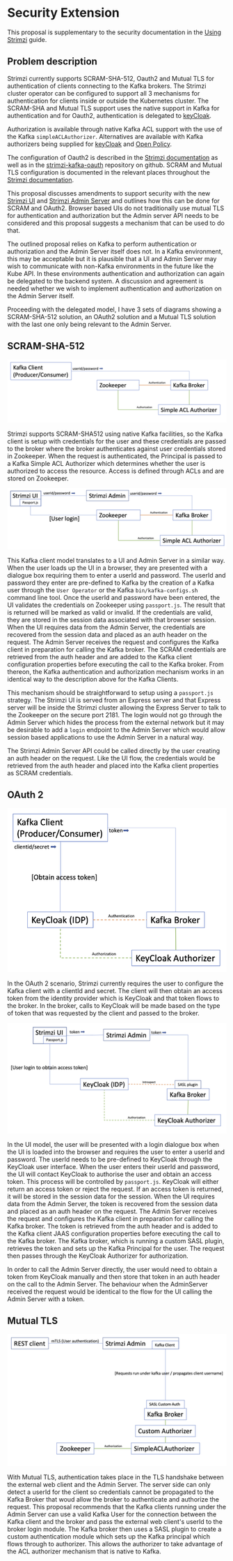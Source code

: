# Security Extension

This proposal is supplementary to the security documentation in the [Using Strimzi](https://strimzi.io/docs/operators/latest/using.html#security-str) guide.

## Problem description
Strimzi currently supports SCRAM-SHA-512, Oauth2 and Mutual TLS for authentication of clients connecting to the Kafka brokers.
The Strimzi cluster operator can be configured to support all 3 mechanisms for authentication for clients inside or outside the Kubernetes cluster.
The SCRAM-SHA and Mutual TLS support uses the native support in Kafka for authentication and for Oauth2, authentication is delegated to [keyCloak](https://www.keycloak.org/). 

Authorization is available through native Kafka ACL support with the use of the Kafka `simpleACLAuthorizer`.
Alternatives are available with Kafka authorizers being supplied for [keyCloak](https://www.keycloak.org/) and [Open Policy](https://www.openpolicyagent.org/docs/latest/).

The configuration of Oauth2 is described in the [Strimzi documentation](https://strimzi.io/docs/operators/latest/using.html#assembly-oauth-authentication_str) as well as in the [strimzi-kafka-oauth](https://github.com/strimzi/strimzi-kafka-oauth) repository on github. SCRAM and Mutual TLS configuration is documented in the relevant places throughout the [Strimzi documentation](https://strimzi.io/documentation/).

This proposal discusses amendments to support security with the new [Strimzi UI](https://github.com/strimzi/proposals/pull/6) and [Strimzi Admin Server](https://github.com/strimzi/proposals/pull/9) and outlines how this can be done for SCRAM and OAuth2. Browser based UIs do not traditionally use mutual TLS for authentication and authorization but the Admin server API needs to be considered and this proposal suggests a mechanism that can be used to do that. 

The outlined proposal relies on Kafka to perform authentication or authorization and the Admin Server itself does not.
In a Kafka environment, this may be acceptable but it is plausible that a UI and Admin Server may wish to communicate with non-Kafka environments in the future like the Kube API.
In these environments authentication and authorization can again be delegated to the backend system.
A discussion and agreement is needed whether we wish to implement authentication and authorization on the Admin Server itself.

Proceeding with the delegated model, I have 3 sets of diagrams showing a SCRAM-SHA-512 solution, an OAuth2 solution and a Mutual TLS solution with the last one only being relevant to the Admin Server.

## SCRAM-SHA-512
![Kafka Client using SCRAM-SHA512](./images/scram-sha512-client.png)

Strimzi supports SCRAM-SHA512 using native Kafka facilities, so the Kafka client is setup with credentials for the user and these credentials are passed to the broker where the broker authenticates against user credentials stored in Zookeeper.
When the request is authenticated, the Principal is passed to a Kafka Simple ACL Authorizer which determines whether the user is authorized to access the resource.
Access is defined through ACLs and are stored on Zookeeper.

![Strimzi UI using SCRAM-SHA512](./images/scram-sha512-ui.png)

This Kafka client model translates to a UI and Admin Server in a similar way.
When the user loads up the UI in a browser, they are presented with a dialogue box requiring them to enter a userId and password.
The userId and password they enter are pre-defined to Kafka by the creation of a Kafka user through the `User Operator` or the Kafka `bin/kafka-configs.sh ` command line tool.
Once the userId and password have been entered, the UI validates the credentials on Zookeeper using `passport.js`.
The result that is returned will be marked as valid or invalid.
If the credentials are valid, they are stored in the session data associated with that browser session.
When the UI requires data from the Admin Server, the credentials are recovered from the session data and placed as an auth header on the request.
The Admin Server receives the request and configures the Kafka client in preparation for calling the Kafka broker.
The SCRAM credentials are retrieved from the auth header and are added to the Kafka client configuration properties before executing the call to the Kafka broker.
From thereon, the Kafka authentication and authorization mechanism works in an identical way to the description above for the Kafka Clients.

This mechanism should be straightforward to setup using a `passport.js` strategy.
The Strimzi UI is served from an Express server and that Express server will be inside the Strimzi cluster allowing the Express Server to talk to the Zookeeper on the secure port 2181.
The login would not go through the Admin Server which hides the process from the external network but it may be desirable to add a `login` endpoint to the Admin Server which would allow session based applications to use the Admin Server in a natural way.

The Strimzi Admin Server API could be called directly by the user creating an auth header on the request.
Like the UI flow, the credentials would be retrieved from the auth header and placed into the Kafka client properties as SCRAM credentials.

## OAuth 2

![Kafka Client using Oauth2](./images/oauth-client.png)

In the OAuth 2 scenario, Strimzi currently requires the user to configure the Kafka client with a clientId and secret.
The client will then obtain an access token from the identity provider which is KeyCloak and that token flows to the broker.
In the broker, calls to KeyCloak will be made based on the type of token that was requested by the client and passed to the broker.

![Strimzi UI using Oauth2](./images/oauth-ui.png)

In the UI model, the user will be presented with a login dialogue box when the UI is loaded into the browser and requires the user to enter a userId and password.
The userId needs to be pre-defined to KeyCloak through the KeyCloak user interface.
When the user enters their userId and password, the UI will contact KeyCloak to authorise the user and obtain an access token.
This process will be controlled by `passport.js`.
KeyCloak will either return an access token or reject the request.
If an access token is returned, it will be stored in the session data for the session.
When the UI requires data from the Admin Server, the token is recovered from the session data and placed as an auth header on the request.
The Admin Server receives the request and configures the Kafka client in preparation for calling the Kafka broker.
The token is retrieved from the auth header and is added to the Kafka client JAAS configuration properties before executing the call to the Kafka broker.
The Kafka broker, which is running a custom SASL plugin, retrieves the token and sets up the Kafka Principal for the user.
The request then passes through the KeyCloak Authorizer for authorization.

In order to call the Admin Server directly, the user would need to obtain a token from KeyCloak manually and then store that token in an auth header on the call to the Admin Server.
The behaviour when the AdminServer received the request would be identical to the flow for the UI calling the Admin Server with a token.

## Mutual TLS

![Admin server using Mutual TLS](./images/mtls-admin.png)

With Mutual TLS, authentication takes place in the TLS handshake between the external web client and the Admin Server.
The server side can only detect a userId for the client so credentials cannot be propagated to the Kafka Broker that woud allow the broker to authenticate and authorize the request.
This proposal recommends that the Kafka clients running under the Admin Server can use a valid Kafka User for the connection between the Kafka client and the broker and pass the external web client's userId to the broker login module.
The Kafka broker then uses a SASL plugin to create a custom authentication module which sets up the Kafka principal which flows through to authorizer.
This allows the authorizer to take advantage of the ACL authorizer mechanism that is native to Kafka.
